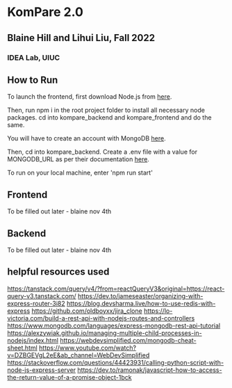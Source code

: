 # KomPare 2.0
## Blaine Hill and Lihui Liu, Fall 2022
### IDEA Lab, UIUC

## How to Run

To launch the frontend, first download Node.js from [here](https://nodejs.org/en/download/).

Then, run npm i in the root project folder to install all necessary node packages. cd into kompare_backend and kompare_frontend and do the same.

You will have to create an account with MongoDB [here](https://www.mongodb.com/home).

Then, cd into kompare_backend. Create a .env file with a value for MONGODB_URL as per their documentation [here](https://www.mongodb.com/docs/manual/reference/connection-string/).

To run on your local machine, enter 'npm run start'

## Frontend

To be filled out later - blaine nov 4th

## Backend

To be filled out later - blaine nov 4th

## helpful resources used
https://tanstack.com/query/v4/?from=reactQueryV3&original=https://react-query-v3.tanstack.com/
https://dev.to/jameseaster/organizing-with-express-router-3i82
https://blog.devsharma.live/how-to-use-redis-with-express
https://github.com/oldboyxx/jira_clone
https://lo-victoria.com/build-a-rest-api-with-nodejs-routes-and-controllers
https://www.mongodb.com/languages/express-mongodb-rest-api-tutorial
https://alexzywiak.github.io/managing-multiple-child-processes-in-nodejs/index.html
https://webdevsimplified.com/mongodb-cheat-sheet.html
https://www.youtube.com/watch?v=DZBGEVgL2eE&ab_channel=WebDevSimplified
https://stackoverflow.com/questions/44423931/calling-python-script-with-node-js-express-server
https://dev.to/ramonak/javascript-how-to-access-the-return-value-of-a-promise-object-1bck